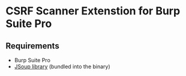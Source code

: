 CSRF Scanner Extenstion for Burp Suite Pro
=

Requirements
-

* Burp Suite Pro
* [JSoup library](http://jsoup.org) (bundled into the binary)
